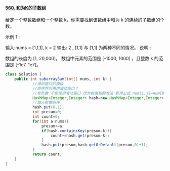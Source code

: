 #### [560. 和为K的子数组](https://leetcode-cn.com/problems/subarray-sum-equals-k/)

给定一个整数数组和一个整数 k，你需要找到该数组中和为 k 的连续的子数组的个数。

示例 1 :

输入:nums = [1,1,1], k = 2
输出: 2 , [1,1] 与 [1,1] 为两种不同的情况。
说明 :

数组的长度为 [1, 20,000]。
数组中元素的范围是 [-1000, 1000] ，且整数 k 的范围是 [-1e7, 1e7]。



```java
class Solution {
    public int subarraySum(int[] nums, int k) {
            //滑动窗口的模板
            //排序然后再用滑动窗口？
            //有负数 不能使用滑动窗口 改为前缀和的方法 套用公式 num[i,j]=num[0,j]-num[0,i];
            HashMap<Integer,Integer> hash=new HashMap<Integer,Integer>();
            //放入前置条件
            hash.put(0,1);
            int presum=0;
            int count=0;
            for(int a:nums){
                presum+=a;
                if(hash.containsKey(presum-k)){
                    count+=hash.get(presum-k);
                }
                hash.put(presum,hash.getOrDefault(presum,0)+1);
            }
            return count;
    }
}
```

